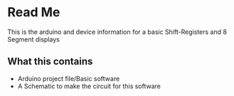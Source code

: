 # Read Me
This is the arduino and device information for a basic Shift-Registers and 8 Segment displays

## What this contains
* Arduino project file/Basic software
* A Schematic to make the circuit for this software